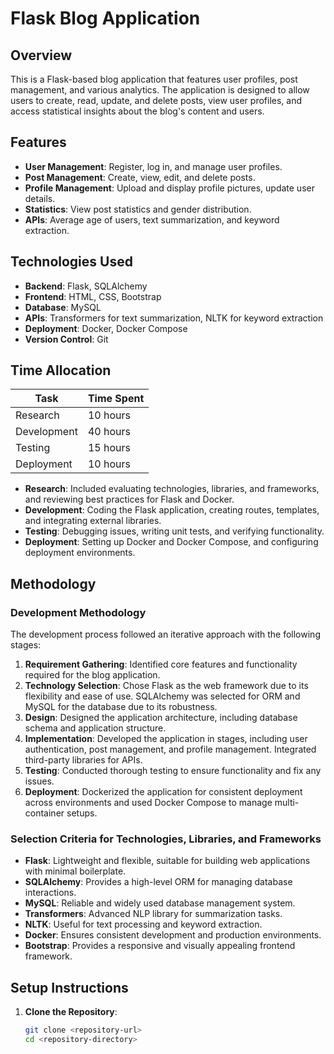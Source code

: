 # Flask Blog Application

## Overview

This is a Flask-based blog application that features user profiles, post management, and various analytics. The application is designed to allow users to create, read, update, and delete posts, view user profiles, and access statistical insights about the blog's content and users.

## Features

- **User Management**: Register, log in, and manage user profiles.
- **Post Management**: Create, view, edit, and delete posts.
- **Profile Management**: Upload and display profile pictures, update user details.
- **Statistics**: View post statistics and gender distribution.
- **APIs**: Average age of users, text summarization, and keyword extraction.

## Technologies Used

- **Backend**: Flask, SQLAlchemy
- **Frontend**: HTML, CSS, Bootstrap
- **Database**: MySQL
- **APIs**: Transformers for text summarization, NLTK for keyword extraction
- **Deployment**: Docker, Docker Compose
- **Version Control**: Git

## Time Allocation

| Task               | Time Spent    |
|--------------------|---------------|
| Research           | 10 hours       |
| Development        | 40 hours       |
| Testing            | 15 hours       |
| Deployment         | 10 hours       |

- **Research**: Included evaluating technologies, libraries, and frameworks, and reviewing best practices for Flask and Docker.
- **Development**: Coding the Flask application, creating routes, templates, and integrating external libraries.
- **Testing**: Debugging issues, writing unit tests, and verifying functionality.
- **Deployment**: Setting up Docker and Docker Compose, and configuring deployment environments.

## Methodology

### Development Methodology

The development process followed an iterative approach with the following stages:

1. **Requirement Gathering**: Identified core features and functionality required for the blog application.
2. **Technology Selection**: Chose Flask as the web framework due to its flexibility and ease of use. SQLAlchemy was selected for ORM and MySQL for the database due to its robustness.
3. **Design**: Designed the application architecture, including database schema and application structure.
4. **Implementation**: Developed the application in stages, including user authentication, post management, and profile management. Integrated third-party libraries for APIs.
5. **Testing**: Conducted thorough testing to ensure functionality and fix any issues.
6. **Deployment**: Dockerized the application for consistent deployment across environments and used Docker Compose to manage multi-container setups.

### Selection Criteria for Technologies, Libraries, and Frameworks

- **Flask**: Lightweight and flexible, suitable for building web applications with minimal boilerplate.
- **SQLAlchemy**: Provides a high-level ORM for managing database interactions.
- **MySQL**: Reliable and widely used database management system.
- **Transformers**: Advanced NLP library for summarization tasks.
- **NLTK**: Useful for text processing and keyword extraction.
- **Docker**: Ensures consistent development and production environments.
- **Bootstrap**: Provides a responsive and visually appealing frontend framework.

## Setup Instructions

1. **Clone the Repository**:
   ```bash
   git clone <repository-url>
   cd <repository-directory>
